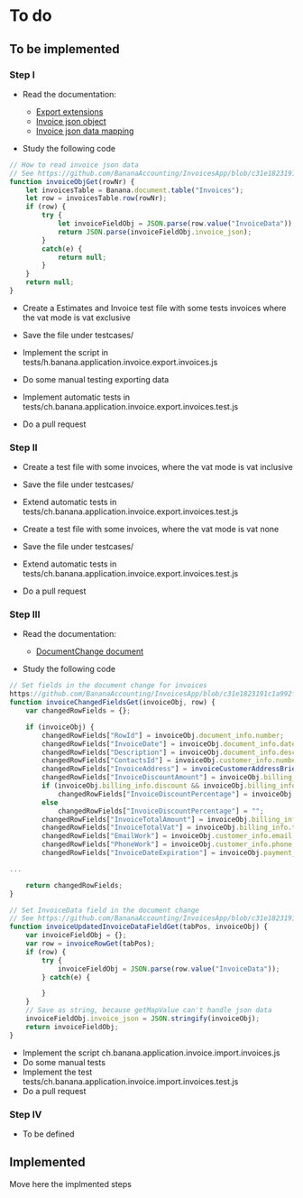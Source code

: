 # To do

## To be implemented

### Step I

- Read the documentation:

  - [Export extensions](https://www.banana.ch/doc/en/node/4732)
  - [Invoice json object](https://www.banana.ch/doc/en/node/8833)
  - [Invoice json data mapping](https://www.banana.ch/doc/en/node/8837)

- Study the following code

```javascript
// How to read invoice json data
// See https://github.com/BananaAccounting/InvoicesApp/blob/c31e1823191c1a992f88e2e19b87db5bac36ca33/src/base/invoice.js#L258
function invoiceObjGet(rowNr) {
    let invoicesTable = Banana.document.table("Invoices");
    let row = invoicesTable.row(rowNr);
    if (row) {
        try {
            let invoiceFieldObj = JSON.parse(row.value("InvoiceData"));
            return JSON.parse(invoiceFieldObj.invoice_json);
        }
        catch(e) {
            return null;
        }
    }
    return null;
}
```

- Create a Estimates and Invoice test file with some tests invoices where the vat mode is vat exclusive
- Save the file under testcases/
- Implement the script in tests/h.banana.application.invoice.export.invoices.js
- Do some manual testing exporting data
- Implement automatic tests in tests/ch.banana.application.invoice.export.invoices.test.js

- Do a pull request

### Step II

- Create a test file with some invoices, where the vat mode is vat inclusive
- Save the file under testcases/
- Extend automatic tests in tests/ch.banana.application.invoice.export.invoices.test.js

- Create a test file with some invoices, where the vat mode is vat none
- Save the file under testcases/
- Extend automatic tests in tests/ch.banana.application.invoice.export.invoices.test.js

- Do a pull request

### Step III

- Read the documentation:
  - [DocumentChange document](https://www.banana.ch/doc/en/node/9641)

- Study the following code

```javascript
// Set fields in the document change for invoices
https://github.com/BananaAccounting/InvoicesApp/blob/c31e1823191c1a992f88e2e19b87db5bac36ca33/src/base/invoice.js#L352
function invoiceChangedFieldsGet(invoiceObj, row) {
    var changedRowFields = {};

    if (invoiceObj) {
        changedRowFields["RowId"] = invoiceObj.document_info.number;
        changedRowFields["InvoiceDate"] = invoiceObj.document_info.date.substring(0, 10);
        changedRowFields["Description"] = invoiceObj.document_info.description;
        changedRowFields["ContactsId"] = invoiceObj.customer_info.number;
        changedRowFields["InvoiceAddress"] = invoiceCustomerAddressBriefDescriptionGet(invoiceObj);
        changedRowFields["InvoiceDiscountAmount"] = invoiceObj.billing_info.total_discount_vat_inclusive
        if (invoiceObj.billing_info.discount && invoiceObj.billing_info.discount.percent)
            changedRowFields["InvoiceDiscountPercentage"] = invoiceObj.billing_info.total_discount_percent;
        else
            changedRowFields["InvoiceDiscountPercentage"] = "";
        changedRowFields["InvoiceTotalAmount"] = invoiceObj.billing_info.total_to_pay;
        changedRowFields["InvoiceTotalVat"] = invoiceObj.billing_info.total_vat_amount;
        changedRowFields["EmailWork"] = invoiceObj.customer_info.email;
        changedRowFields["PhoneWork"] = invoiceObj.customer_info.phone;
        changedRowFields["InvoiceDateExpiration"] = invoiceObj.payment_info.due_date

...

    return changedRowFields;
}

// Set InvoiceData field in the document change
// See https://github.com/BananaAccounting/InvoicesApp/blob/c31e1823191c1a992f88e2e19b87db5bac36ca33/src/base/invoice.js#L283
function invoiceUpdatedInvoiceDataFieldGet(tabPos, invoiceObj) {
    var invoiceFieldObj = {};
    var row = invoiceRowGet(tabPos);
    if (row) {
        try {
            invoiceFieldObj = JSON.parse(row.value("InvoiceData"));
        } catch(e) {

        }
    }
    // Save as string, because getMapValue can't handle json data
    invoiceFieldObj.invoice_json = JSON.stringify(invoiceObj);
    return invoiceFieldObj;
}
```

- Implement the script ch.banana.application.invoice.import.invoices.js
- Do some manual tests
- Implement the test tests/ch.banana.application.invoice.import.invoices.test.js
- Do a pull request

### Step IV

- To be defined

## Implemented

Move here the implmented steps
